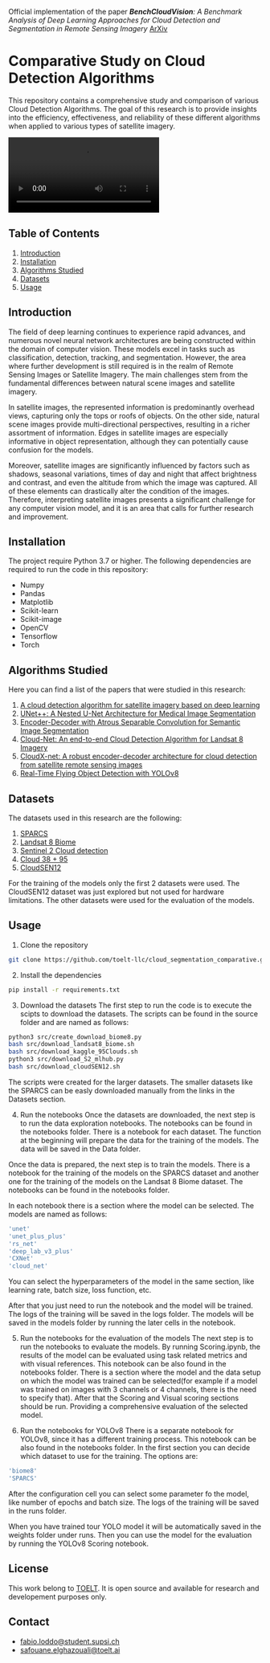 <!-- # Cloud segmentation comparative -->
Official implementation of the paper _**BenchCloudVision**: A Benchmark Analysis of Deep Learning Approaches for Cloud Detection and Segmentation in Remote Sensing Imagery_
[ArXiv](https://arxiv.org/abs/2402.13918)

# Comparative Study on Cloud Detection Algorithms

This repository contains a comprehensive study and comparison of various Cloud Detection Algorithms. The goal of this research is to provide insights into the efficiency, effectiveness, and reliability of these different algorithms when applied to various types of satellite imagery.

![](https://github.com/cloud_segmentation_comparative/cloud_segmentation.webm)

## Table of Contents

1. [Introduction](#Introduction)
2. [Installation](#Installation)
3. [Algorithms Studied](#Algorithms-Studied)
4. [Datasets](#Datasets)
5. [Usage](#Usage)

<!-- 6. [Results](#Results)
7. [Contributing](#Contributing)
8. [License](#License)
9. [Contact](#Contact) -->

## Introduction

The field of deep learning continues to experience rapid advances, and numerous novel neural network architectures are being constructed within the domain of computer vision. These models excel in tasks such as classification, detection, tracking, and segmentation. However, the area where further development is still required is in the realm of Remote Sensing Images or Satellite Imagery. The main challenges stem from the fundamental differences between natural scene images and satellite imagery.

In satellite images, the represented information is predominantly overhead views, capturing only the tops or roofs of objects. On the other side, natural scene images provide multi-directional perspectives, resulting in a richer assortment of information. Edges in satellite images are especially informative in object representation, although they can potentially cause confusion for the models.

Moreover, satellite images are significantly influenced by factors such as shadows, seasonal variations, times of day and night that affect brightness and contrast, and even the altitude from which the image was captured. All of these elements can drastically alter the condition of the images. Therefore, interpreting satellite images presents a significant challenge for any computer vision model, and it is an area that calls for further research and improvement.

## Installation
The project require Python 3.7 or higher. The following dependencies are required to run the code in this repository:
- Numpy
- Pandas
- Matplotlib
- Scikit-learn
- Scikit-image
- OpenCV
- Tensorflow
- Torch

## Algorithms Studied
Here you can find a list of the papers that were studied in this research:
1. [A cloud detection algorithm for satellite imagery based on deep learning](https://www.sciencedirect.com/science/article/pii/S0034425719301294)
2. [UNet++: A Nested U-Net Architecture for Medical Image Segmentation](http://arxiv.org/abs/1807.10165)
3. [Encoder-Decoder with Atrous Separable Convolution for Semantic Image Segmentation](http://arxiv.org/abs/1802.02611)
4. [Cloud-Net: An end-to-end Cloud Detection Algorithm for Landsat 8 Imagery](http://arxiv.org/abs/1901.10077)
5. [CloudX-net: A robust encoder-decoder architecture for cloud detection from satellite remote sensing images](https://www.sciencedirect.com/science/article/pii/S2352938520303803)
6. [Real-Time Flying Object Detection with YOLOv8](http://arxiv.org/abs/2305.09972)

## Datasets
The datasets used in this research are the following:
1. [SPARCS](http://emapr.ceoas.oregonstate.edu/sparcs/)
2. [Landsat 8 Biome](https://landsat.usgs.gov/landsat-8-cloud-cover-assessment-validation-data)
3. [Sentinel 2 Cloud detection](https://mlhub.earth/data/ref_cloud_cover_detection_challenge_v1)
4. [Cloud 38 + 95](https://www.kaggle.com/datasets/sorour/95cloud-cloud-segmentation-on-satellite-images)
5. [CloudSEN12](https://www.scidb.cn/en/detail?dataSetId=f72d622ff4ea4fa18070456a98222b1a)

For the training of the models only the first 2 datasets were used. 
The CloudSEN12 dataset was just explored but not used for hardware limitations.
The other datasets were used for the evaluation of the models.

## Usage
1. Clone the repository
```bash
git clone https://github.com/toelt-llc/cloud_segmentation_comparative.git
```
2. Install the dependencies
```bash
pip install -r requirements.txt
```
<!-- 2. Donwload the models weights
```bash
https://drive.google.com/drive/folders/1QgW_GihqJu6rxzJzhJWXUORWfUERSsaa?usp=sharing

``` -->
3. Download the datasets
The first step to run the code is to execute the scipts to download the datasets. The scripts can be found in the source folder and are named as follows:
```bash
python3 src/create_download_biome8.py
bash src/download_landsat8_biome.sh
bash src/download_kaggle_95Clouds.sh
python3 src/download_S2_mlhub.py
bash src/download_cloudSEN12.sh
```
The scripts were created for the larger datasets. The smaller datasets like the SPARCS can be easly downloaded manually from the links in the Datasets section.

4. Run the notebooks
Once the datasets are downloaded, the next step is to run the data exploration notebooks. The notebooks can be found in the notebooks folder. There is a notebook for each dataset. The function at the beginning will prepare the data for the training of the models. The data will be saved in the Data folder.

Once the data is prepared, the next step is to train the models.
There is a notebook for the training of the models on the SPARCS dataset and another one for the training of the models on the Landsat 8 Biome dataset. The notebooks can be found in the notebooks folder.

In each notebook there is a section where the model can be selected. The models are named as follows:
<!-- 1. UNet++
2. RS-Net
3. DeepLabV3+
4. CloudNet
5. CloudXNet -->
```bash
'unet'
'unet_plus_plus'
'rs_net'
'deep_lab_v3_plus'
'CXNet'
'cloud_net'
```
You can select the hyperparameters of the model in the same section, like learning rate, batch size, loss function, etc.

After that you just need to run the notebook and the model will be trained. The logs of the training will be saved in the logs folder. The models will be saved in the models folder by running the later cells in the notebook.


5. Run the notebooks for the evaluation of the models
The next step is to run the notebooks to evaluate the models. By running Scoring.ipynb, the results of the model can be evaluated using task related metrics and with visual references. This notebook can be also found in the notebooks folder.
There is a section where the model and the data setup on which the model was trained can be selected(for example if a model was trained on images with 3 channels or 4 channels, there is the need to specify that). After that the Scoring and Visual scoring sections should be run. Providing a comprehensive evaluation of the selected model.


6. Run the notebooks for YOLOv8
There is a separate notebook for YOLOv8, since it has a different training process. This notebook can be also found in the notebooks folder.
In the first section you can decide which dataset to use for the training. The options are:
```bash
'biome8'
'SPARCS'
```
After the configuration cell you can select some parameter fo the model, like number of epochs and batch size. The logs of the training will be saved in the runs folder.

When you have trained tour YOLO model it will be automatically saved in the weights folder under runs. Then you can use the model for the evaluation by running the YOLOv8 Scoring notebook.

## License

This work belong to [TOELT](https://www.toelt-ailab.com/). It is open source and available for research and developement purposes only.

## Contact

- [fabio.loddo@student.supsi.ch](mailto:fabio.loddo@student.supsi.ch)
- [safouane.elghazouali@toelt.ai](mailto:safouane.elghazouali@toelt.ai)
